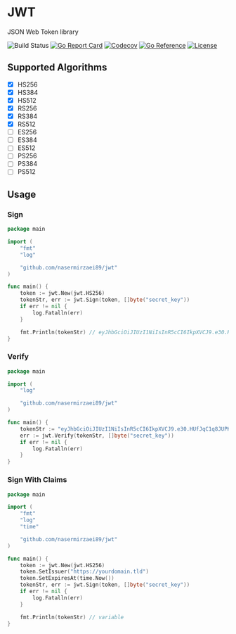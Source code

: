 # JWT

JSON Web Token library

![Build Status](https://github.com/nasermirzaei89/jwt/actions/workflows/build.yml/badge.svg)
[![Go Report Card](https://goreportcard.com/badge/github.com/nasermirzaei89/jwt)](https://goreportcard.com/report/github.com/nasermirzaei89/jwt)
[![Codecov](https://codecov.io/gh/nasermirzaei89/jwt/branch/master/graph/badge.svg)](https://codecov.io/gh/nasermirzaei89/jwt)
[![Go Reference](https://pkg.go.dev/badge/github.com/nasermirzaei89/jwt.svg)](https://pkg.go.dev/github.com/nasermirzaei89/jwt)
[![License](https://img.shields.io/github/license/nasermirzaei89/jwt)](https://raw.githubusercontent.com/nasermirzaei89/jwt/master/LICENSE)

## Supported Algorithms

* [x] HS256
* [x] HS384
* [x] HS512
* [x] RS256
* [x] RS384
* [x] RS512
* [ ] ES256
* [ ] ES384
* [ ] ES512
* [ ] PS256
* [ ] PS384
* [ ] PS512

## Usage

### Sign

```go
package main

import (
	"fmt"
	"log"

	"github.com/nasermirzaei89/jwt"
)

func main() {
	token := jwt.New(jwt.HS256)
	tokenStr, err := jwt.Sign(token, []byte("secret_key"))
	if err != nil {
		log.Fatalln(err)
	}

	fmt.Println(tokenStr) // eyJhbGciOiJIUzI1NiIsInR5cCI6IkpXVCJ9.e30.HUfJqC1q8JUPKD4jj8PZAYppSrQRL8tJHTljdcTfFCQ
}
```

### Verify

```go
package main

import (
	"log"

	"github.com/nasermirzaei89/jwt"
)

func main() {
	tokenStr := "eyJhbGciOiJIUzI1NiIsInR5cCI6IkpXVCJ9.e30.HUfJqC1q8JUPKD4jj8PZAYppSrQRL8tJHTljdcTfFCQ"
    err := jwt.Verify(tokenStr, []byte("secret_key"))
	if err != nil {
		log.Fatalln(err)
	}
}
```

### Sign With Claims

```go
package main

import (
	"fmt"
	"log"
    "time"

	"github.com/nasermirzaei89/jwt"
)

func main() {
	token := jwt.New(jwt.HS256)
    token.SetIssuer("https://yourdomain.tld")
    token.SetExpiresAt(time.Now())
	tokenStr, err := jwt.Sign(token, []byte("secret_key"))
	if err != nil {
		log.Fatalln(err)
	}

	fmt.Println(tokenStr) // variable
}
```
